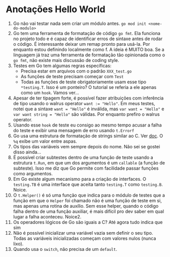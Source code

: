 # Anotações Hello World

1. Go não vai testar nada sem criar um módulo antes. `go mod init
   <nome-do-modulo>`
2. Go tem uma ferramenta de formatação de código `go fmt`. Ela funciona no
   projeto todo e é capaz de identificar erros de sintaxe antes de rodar o
   código. É interessante deixar um remap pronto para usá-la. Por enquanto
   estou definindo localmente como <leader>f. A ideia é MUITO boa. Se a
   linguagem já traz uma ferramenta de formatação tão opinionada como o `go
   fmt`, não existe mais discussão de coding style.
3. Testes em Go tem algumas regras específicas:
    * Precisa estar em arquivos com o padrão `XXX_test.go`
    * As funções de teste precisam começar com `Test`
    * Todas as funções de teste obrigatoriamente usam esse tipo `*testing.T`.
      Isso é um ponteiro? O tutorial se referia a ele apenas como um `hook`.
      Vamos ver...
4. Apesar de ter tipagem forte, é possível fazer atribuições com inferência de
   tipo usando o walrus operator `want := "Hello"`. Em meus testes, notei que a
   sintaxe `want = "Hello"` é inválida, mas `var want = "Hello"` e `var want
   string = "Hello"` são válidas. Por enquanto prefiro o walrus operator.
5. Usando esse `hook` de teste eu consigo ao mesmo tempo acusar a falha do
   teste e exibir uma mensagem de erro usando `t.Errorf`
6. Go usa uma estrutura de formatação de strings similar ao C. Ver
   [doc](https://pkg.go.dev/fmt#hdr-Printing). O `%q` exibe um valor entre
   aspas.
7. Os tipos das variáveis vem sempre depois do nome. Não sei se gostei disso
   ainda...
8. É possível criar subtestes dentro de uma função de teste usando a estrutura
   `t.Run`, em que um dos argumentos é um `callable` (a função de subteste).
   Isso me diz que Go permite com facilidade passar funções como argumentos.
9. Em Go existe algum mecanismo para a criação de interfaces. O `testing.TB` é
   uma interface que aceita tanto `testing.T` como `testing.B`. Noice.
10. O `t.Helper()` é só uma função que indica para o módulo de testes que a
    função em que o `Helper` foi chamado não é uma função de teste em si, mas
    apenas uma rotina de auxílio. Sem esse helper, quando o código falha dentro
    de uma função auxiliar, é mais difícil pro dev saber em qual lugar a falha
    aconteceu. Noice2.
11. Os operadores lógicos de Go são iguais a C? Até agora tudo indica que sim
12. Não é possível inicializar uma variável vazia sem definir o seu tipo. Todas
    as variáveis inicializadas começam com valores nulos (nunca lixo).
13. Quando usa o `switch`, não precisa de um `default`.

